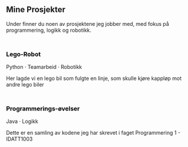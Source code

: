 <div style="display: flex; align-items: flex-start;">
  <div style="margin-right: 20px;">
    <h2>Mine Prosjekter</h2>
    <p>Under finner du noen av prosjektene jeg jobber med, med fokus på programmering, logikk og robotikk.</p>
  </div>
</div>

<div style="display: flex; align-items: center; margin-top: 10px;">
  <div>
    <h3><a href="https://git.ntnu.no/IDATT1004-Team-23-H2025/lego-linedriver" target="_blank" style="text-decoration: none; color: black;">Lego-Robot</a></h3>
    <p>Python · Teamarbeid · Robotikk</p>
    <p>Her lagde vi en lego bil som fulgte en linje, som skulle kjøre kappløp mot andre lego biler</p>
  </div>
</div>

<div style="display: flex; align-items: center; margin-top: 10px;">
  <div>
    <h3><a href="https://github.com/hen03rik/ovingProgrammering1" target="_blank" style="text-decoration: none; color: black;">Programmerings-øvelser</a></h3>
    <p>Java · Logikk</p>
    <p>Dette er en samling av kodene jeg har skrevet i faget Programmering 1 - IDATT1003</p>
  </div>
</div>
